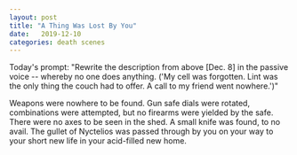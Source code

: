 ```yaml
---
layout: post
title: "A Thing Was Lost By You"
date:   2019-12-10
categories: death scenes
---
```

Today's prompt: "Rewrite the description from above [Dec. 8] in the passive voice -- whereby no one does anything. ('My cell was forgotten. Lint was the only thing the couch had to offer. A call to my friend went nowhere.')"

Weapons were nowhere to be found. Gun safe dials were rotated, combinations were attempted, but no firearms were yielded by the safe. There were no axes to be seen in the shed. A small knife was found, to no avail. The gullet of Nyctelios was passed through by you on your way to your short new life in your acid-filled new home.
